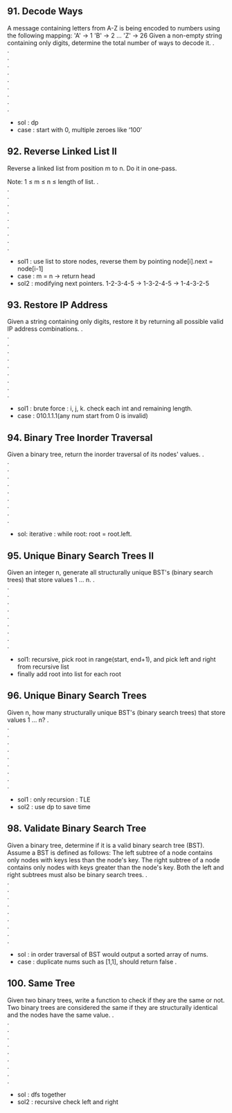## 91. Decode Ways
A message containing letters from A-Z is being encoded to numbers using the following mapping:
'A' -> 1
'B' -> 2
...
'Z' -> 26
Given a non-empty string containing only digits, determine the total number of ways to decode it.
.  
.  
.  
.  
.  
.  
.  
.  
.  
.  
- sol : dp
- case : start with 0, multiple zeroes like ‘100’

## 92. Reverse Linked List II
Reverse a linked list from position m to n. Do it in one-pass.

Note: 1 ≤ m ≤ n ≤ length of list.
.  
.  
.  
.  
.  
.  
.  
.  
.  
.  
- sol1 : use list to store nodes, reverse them by pointing node[i].next = node[i-1]
- case : m = n -> return head
- sol2 : modifying next pointers. 1-2-3-4-5 -> 1-3-2-4-5 -> 1-4-3-2-5

## 93. Restore IP Address
Given a string containing only digits, restore it by returning all possible valid IP address combinations.
.  
.  
.  
.  
.  
.  
.  
.  
.  
.  
- sol1 : brute force : i, j, k. check each int and remaining length.
- case : 010.1.1.1(any num start from 0 is invalid)

## 94. Binary Tree Inorder Traversal
Given a binary tree, return the inorder traversal of its nodes' values.
.  
.  
.  
.  
.  
.  
.  
.  
.  
.  
- sol: iterative : while root: root = root.left.

## 95. Unique Binary Search Trees II
Given an integer n, generate all structurally unique BST's (binary search trees) that store values 1 ... n.
.  
.  
.  
.  
.  
.  
.  
.  
.  
.  
- sol1: recursive, pick root in range(start, end+1), and pick left and right from recursive list
- finally add root into list for each root

## 96. Unique Binary Search Trees
Given n, how many structurally unique BST's (binary search trees) that store values 1 ... n?
.  
.  
.  
.  
.  
.  
.  
.  
.  
.  
- sol1 : only recursion : TLE
- sol2 : use dp to save time

## 98. Validate Binary Search Tree
Given a binary tree, determine if it is a valid binary search tree (BST).
Assume a BST is defined as follows:
The left subtree of a node contains only nodes with keys less than the node's key.
The right subtree of a node contains only nodes with keys greater than the node's key.
Both the left and right subtrees must also be binary search trees.
.  
.  
.  
.  
.  
.  
.  
.  
.  
.  
- sol : in order traversal of BST would output a sorted array of nums.
- case : duplicate nums such as [1,1], should return false .

## 100. Same Tree
Given two binary trees, write a function to check if they are the same or not.
Two binary trees are considered the same if they are structurally identical and the nodes have the same value.
.  
.  
.  
.  
.  
.  
.  
.  
.  
.  
- sol : dfs together 
- sol2 : recursive check left and right

